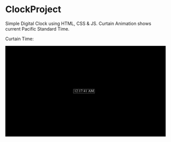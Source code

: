 # ClockProject
Simple Digital Clock using HTML, CSS &amp; JS. Curtain Animation shows current Pacific Standard Time.

Curtain Time:

![](curtain-animation.gif)
  
